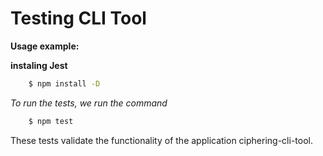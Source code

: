 # Testing CLI Tool

**Usage example:**  

**instaling Jest**

```bash
    $ npm install -D
```
*To run the tests, we run the command*

```bash
    $ npm test
```
These tests validate the functionality of the application ciphering-cli-tool.